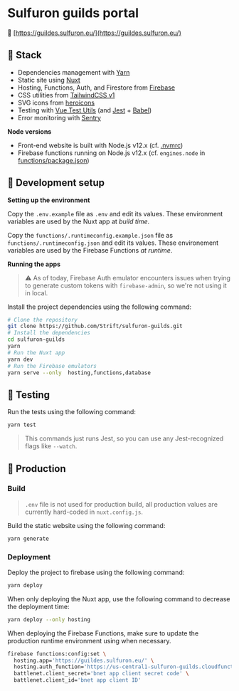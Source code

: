 # Sulfuron guilds portal

🔗 [https://guildes.sulfuron.eu/](https://guildes.sulfuron.eu/)

## 🧰 Stack

- Dependencies management with [Yarn](https://yarnpkg.com/)
- Static site using [Nuxt](https://nuxtjs.org/)
- Hosting, Functions, Auth, and Firestore from [Firebase](https://firebase.google.com/)
- CSS utilities from [TailwindCSS v1](https://v1.tailwindcss.com/)
- SVG icons from [heroicons](https://heroicons.com/)
- Testing with [Vue Test Utils](https://vue-test-utils.vuejs.org/) (and [Jest](https://jestjs.io/en/) + [Babel](https://babeljs.io/))
- Error monitoring with [Sentry](https://sentry.io)

**Node versions**

- Front-end website is built with Node.js v12.x (cf. [.nvmrc](.nvmrc))
- Firebase functions running on Node.js v12.x (cf. `engines.node` in [functions/package.json](functions/package.json))

## 🚧 Development setup

**Setting up the environment**

Copy the `.env.example` file as `.env` and edit its values. These environment variables are used by the Nuxt app at _build time_.

Copy the `functions/.runtimeconfig.example.json` file as `functions/.runtimeconfig.json` and edit its values. These environement variables are used by the Firebase Functions _at runtime_.

**Running the apps**

> ⚠️ As of today, Firebase Auth emulator encounters issues when trying to generate custom tokens with `firebase-admin`, so we're not using it in local. 

Install the project dependencies using the following command:

```bash
# Clone the repository
git clone https://github.com/Strift/sulfuron-guilds.git
# Install the dependencies
cd sulfuron-guilds
yarn
# Run the Nuxt app
yarn dev
# Run the Firebase emulators
yarn serve --only  hosting,functions,database
```

## 🧪 Testing

Run the tests using the following command:

```bash
yarn test
```

> This commands just runs Jest, so you can use any Jest-recognized flags like `--watch`. 

## 🚀 Production

### Build

> `.env` file is not used for production build, all production values are currently hard-coded in `nuxt.config.js`.

Build the static website using the following command:

```bash
yarn generate
```

### Deployment

Deploy the project to firebase using the following command:

```bash
yarn deploy
```

When only deploying the Nuxt app, use the following command to decrease the deployment time:

```bash
yarn deploy --only hosting
```

When deploying the Firebase Functions, make sure to update the production runtime environment using when necessary.

```bash
firebase functions:config:set \
  hosting.app='https://guildes.sulfuron.eu/' \
  hosting.auth_function='https://us-central1-sulfuron-guilds.cloudfunctions.net/auth' \
  battlenet.client_secret='bnet app client secret code' \
  battlenet.client_id='bnet app client ID'
```